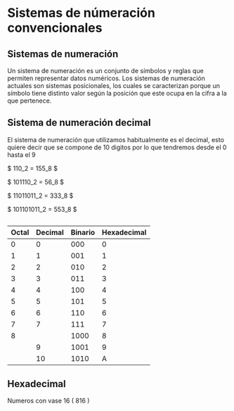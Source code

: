 # Sistemas de númeración convencionales

## Sistemas de numeración

Un sistema de numeración es un conjunto de símbolos y reglas que permiten representar datos numéricos. Los sistemas de numeración actuales son sistemas posicionales, los cuales se caracterizan porque un símbolo tiene distinto valor según la posición que este ocupa en la cifra a la que pertenece.

## Sistema de numeración decimal

El sistema de numeración que utilizamos habitualmente es el decimal, esto quiere decir que se compone de 10 digitos por lo que tendremos desde el 0 hasta el 9

$ 110_2 = 155_8 $

$ 101110_2 = 56_8 $

$ 11011011_2 = 333_8 $

$ 101101011_2 = 553_8 $

##

| Octal | Decimal | Binario | Hexadecimal |
| ----- | ------- | ------- | ----------- |
| 0     | 0       | 000     | 0           |
| 1     | 1       | 001     | 1           |
| 2     | 2       | 010     | 2           |
| 3     | 3       | 011     | 3           |
| 4     | 4       | 100     | 4           |
| 5     | 5       | 101     | 5           |
| 6     | 6       | 110     | 6           |
| 7     | 7       | 111     | 7           |
| 8     |         | 1000    | 8           |
|       | 9       | 1001    | 9           |
|       | 10      | 1010    | A           |

<!-- /**
TODO: Revisar la tabla
-->

## Hexadecimal

Numeros con vase 16 ( 816 )
